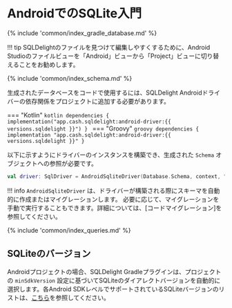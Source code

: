 # AndroidでのSQLite入門

{% include 'common/index_gradle_database.md' %}

!!! tip
    SQLDelightのファイルを見つけて編集しやすくするために、Android Studioのファイルビューを「Android」ビューから「Project」ビューに切り替えることをお勧めします。

{% include 'common/index_schema.md' %}

生成されたデータベースをコードで使用するには、SQLDelight Androidドライバーの依存関係をプロジェクトに追加する必要があります。

=== "Kotlin"
    ```kotlin
    dependencies {
      implementation("app.cash.sqldelight:android-driver:{{ versions.sqldelight }}")
    }
    ```
=== "Groovy"
    ```groovy
    dependencies {
      implementation "app.cash.sqldelight:android-driver:{{ versions.sqldelight }}"
    }
    ```

以下に示すようにドライバーのインスタンスを構築でき、生成された `Schema` オブジェクトへの参照が必要です。
```kotlin
val driver: SqlDriver = AndroidSqliteDriver(Database.Schema, context, "test.db")
```

!!! info
    `AndroidSqliteDriver` は、ドライバーが構築される際にスキーマを自動的に作成またはマイグレーションします。
    必要に応じて、マイグレーションを手動で実行することもできます。詳細については、[コードマイグレーション]を参照してください。

{% include 'common/index_queries.md' %}

## SQLiteのバージョン

Androidプロジェクトの場合、SQLDelight Gradleプラグインは、プロジェクトの `minSdkVersion` 設定に基づいてSQLiteのダイアレクトバージョンを自動的に選択します。各Android SDKレベルでサポートされているSQLiteバージョンのリストは、[こちら](https://developer.android.com/reference/android/database/sqlite/package-summary)を参照してください。

[Code Migrations]: migrations#code-migrations